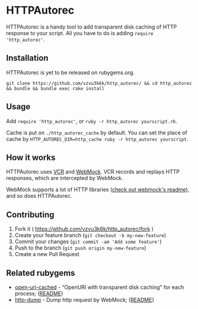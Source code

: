 # HTTPAutorec

HTTPAutorec is a handy tool to add transparent disk caching of HTTP response to your script. All you have to do is adding `require 'http_autorec'`.

## Installation

HTTPAutorec is yet to be released on rubygems.org.

`git clone https://github.com/vzvu3k6k/http_autorec/ && cd http_autorec && bundle && bundle exec rake install`

## Usage

Add `require 'http_autorec'`, or `ruby -r http_autorec yourscript.rb`.

Cache is put on `./http_autorec_cache` by default. You can set the place of cache by `HTTP_AUTOREC_DIR=http_cache ruby -r http_autorec yourscript`.

## How it works

HTTPAutorec uses [VCR](https://github.com/vcr/vcr) and [WebMock](https://github.com/bblimke/webmock). VCR records and replays HTTP responses, which are intercepted by WebMock.

WebMock supports a lot of HTTP libraries ([check out webmock's readme](https://github.com/bblimke/webmock#readme)), and so does HTTPAutorec.

## Contributing

1. Fork it ( https://github.com/vzvu3k6k/http_autorec/fork )
2. Create your feature branch (`git checkout -b my-new-feature`)
3. Commit your changes (`git commit -am 'Add some feature'`)
4. Push to the branch (`git push origin my-new-feature`)
5. Create a new Pull Request

## Related rubygems

* [open-uri-cached](https://rubygems.org/gems/open-uri-cached) - <q cite="https://rubygems.org/gems/open-uri-cached">OpenURI with transparent disk caching</q> for each process; ([README](https://github.com/tigris/open-uri-cached#readme))
* [http-dump](https://rubygems.org/gems/http-dump) - Dump http request by WebMock; ([README](https://github.com/hotchpotch/http-dump#readme))
